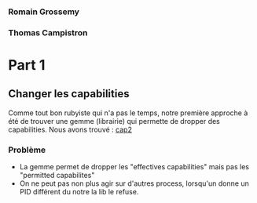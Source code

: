 ### Romain Grossemy
### Thomas Campistron

# Part 1

## Changer les capabilities

Comme tout bon rubyiste qui n'a pas le temps, notre première approche à été de trouver une gemme (librairie) qui permette de dropper des capabilities.
Nous avons trouvé : [cap2](https://github.com/lmars/cap2)

### Problème

* La gemme permet de dropper les "effectives capabilities" mais pas les "permitted capabilites"
* On ne peut pas non plus agir sur d'autres process, lorsqu'un donne un PID différent du notre la lib le refuse.

